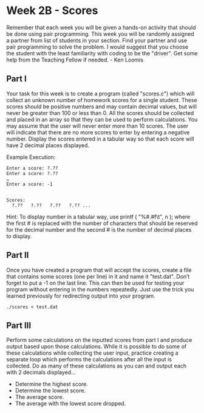 # Week 2B - Scores
Remember that each week you will be given a hands-on activity that should be
done using pair  programming. This week you will be randomly assigned a
partner from list of students in your section. Find your partner and use pair
programming to solve the problem. I would suggest that you choose the student
with the least familiarity with coding to be the "driver". Get some help from
the Teaching Fellow if needed. - Ken Loomis

## Part I
Your task for this week is to create a program (called "scores.c") which will
collect an unknown number of homework scores for a single student. These
scores should be positive numbers and may contain decimal values, but will
never be greater than 100 or less than 0. All the scores should be collected
and placed in an array so that they can be used to perform calculations. You
may assume that the user will never enter more than 10 scores. The user will
indicate that there are no more scores to enter by entering a negative number.
Display the scores entered in         a tabular way so that each score will
have 2 decimal places displayed.

Example Execution:
```
Enter a score: ?.??
Enter a score: ?.??
…
Enter a score: -1


Scores:
  ?.??   ?.??   ?.??   ?.?? ...
```

Hint: To display number in a tabular way, use printf ( "%#.#f\t", n ); where
the first # is replaced with the number of characters that should be reserved
for the decimal number and the second # is the number of decimal places to
display.

## Part II
Once you have created a program that will accept the scores, create a file
that contains some scores (one per line) in it and name it "test.dat". Don’t
forget to put a -1 on the last line. This can then be used for testing your
program without entering in the numbers repeatedly. Just use the trick you
learned previously for redirecting output into your program.

```
./scores < test.dat
```

## Part III
Perform some calculations on the inputted scores from part I and produce
output based upon those calculations. While it is possible to do some of
these calculations while collecting the user input, practice creating a
separate loop which performs the calculations after all the input is
collected. Do as many of these calculations as you can and output each with
2 decimals displayed…
* Determine the highest score.
* Determine the lowest score.
* The average score.
* The average with the lowest score dropped.